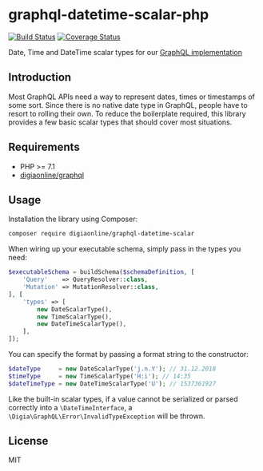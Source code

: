 # graphql-datetime-scalar-php

[![Build Status](https://travis-ci.org/digiaonline/graphql-datetime-scalar-php.svg?branch=master)](https://travis-ci.org/digiaonline/graphql-datetime-scalar-php)
[![Coverage Status](https://coveralls.io/repos/github/digiaonline/graphql-datetime-scalar-php/badge.svg?branch=master)](https://coveralls.io/github/digiaonline/graphql-datetime-scalar-php?branch=master)

Date, Time and DateTime scalar types for our [GraphQL implementation](https://github.com/digiaonline/graphql-php/)

## Introduction

Most GraphQL APIs need a way to represent dates, times or timestamps of some sort. Since there is no native date type 
in GraphQL, people have to resort to rolling their own. To reduce the boilerplate required, this library provides a 
few basic scalar types that should cover most situations.

## Requirements

* PHP >= 7.1
* [digiaonline/graphql](https://github.com/digiaonline/graphql-php/)

## Usage

Installation the library using Composer:

```bash
composer require digiaonline/graphql-datetime-scalar
```

When wiring up your executable schema, simply pass in the types you need:

```php
$executableSchema = buildSchema($schemaDefinition, [
    'Query'    => QueryResolver::class,
    'Mutation' => MutationResolver::class,
], [
    'types' => [
        new DateScalarType(),
        new TimeScalarType(),
        new DateTimeScalarType(),
    ],
]);
```

You can specify the format by passing a format string to the constructor:

```php
$dateType     = new DateScalarType('j.n.Y'); // 31.12.2018
$timeType     = new TimeScalarType('H:i'); // 14:35
$dateTimeType = new DateTimeScalarType('U'); // 1537361927
```

Like the built-in scalar types, if a value cannot be serialized or parsed correctly into a `\DateTimeInterface`, 
a `\Digia\GraphQL\Error\InvalidTypeException` will be thrown.

## License

MIT
